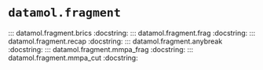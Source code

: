 # `datamol.fragment`

::: datamol.fragment.brics
    :docstring:
::: datamol.fragment.frag
    :docstring:
::: datamol.fragment.recap
    :docstring:
::: datamol.fragment.anybreak
    :docstring:
::: datamol.fragment.mmpa_frag
    :docstring:
::: datamol.fragment.mmpa_cut
    :docstring:
